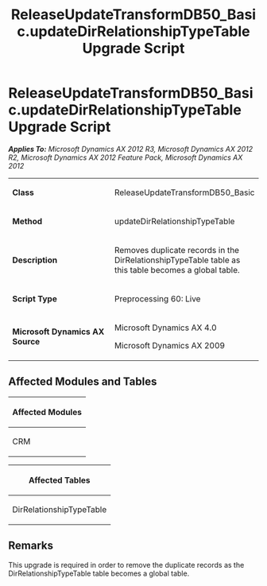 ﻿---
title: ReleaseUpdateTransformDB50_Basic.updateDirRelationshipTypeTable Upgrade Script
TOCTitle: ReleaseUpdateTransformDB50_Basic.updateDirRelationshipTypeTable Upgrade Script
ms:assetid: 7f8b3131-562c-26b2-1959-67c2d99da729
ms:mtpsurl: https://msdn.microsoft.com/en-us/library/JJ685878(v=AX.60)
ms:contentKeyID: 49709332
ms.date: 05/18/2015
mtps_version: v=AX.60
---

# ReleaseUpdateTransformDB50\_Basic.updateDirRelationshipTypeTable Upgrade Script 


_**Applies To:** Microsoft Dynamics AX 2012 R3, Microsoft Dynamics AX 2012 R2, Microsoft Dynamics AX 2012 Feature Pack, Microsoft Dynamics AX 2012_

<table>
<colgroup>
<col style="width: 50%" />
<col style="width: 50%" />
</colgroup>
<tbody>
<tr class="odd">
<td><p><strong>Class</strong></p></td>
<td><p>ReleaseUpdateTransformDB50_Basic</p></td>
</tr>
<tr class="even">
<td><p><strong>Method</strong></p></td>
<td><p>updateDirRelationshipTypeTable</p></td>
</tr>
<tr class="odd">
<td><p><strong>Description</strong></p></td>
<td><p>Removes duplicate records in the DirRelationshipTypeTable table as this table becomes a global table.</p></td>
</tr>
<tr class="even">
<td><p><strong>Script Type</strong></p></td>
<td><p>Preprocessing 60: Live</p></td>
</tr>
<tr class="odd">
<td><p><strong>Microsoft Dynamics AX Source</strong></p></td>
<td><p>Microsoft Dynamics AX 4.0</p>
<p>Microsoft Dynamics AX 2009</p></td>
</tr>
</tbody>
</table>


## Affected Modules and Tables

<table>
<colgroup>
<col style="width: 100%" />
</colgroup>
<thead>
<tr class="header">
<th><p>Affected Modules</p></th>
</tr>
</thead>
<tbody>
<tr class="odd">
<td><p>CRM</p></td>
</tr>
</tbody>
</table>


<table>
<colgroup>
<col style="width: 100%" />
</colgroup>
<thead>
<tr class="header">
<th><p>Affected Tables</p></th>
</tr>
</thead>
<tbody>
<tr class="odd">
<td><p>DirRelationshipTypeTable</p></td>
</tr>
</tbody>
</table>


## Remarks

This upgrade is required in order to remove the duplicate records as the DirRelationshipTypeTable table becomes a global table.

  


